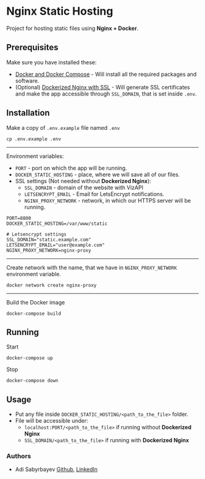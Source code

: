 # Nginx Static Hosting

Project for hosting static files using **Nginx + Docker**.

## Prerequisites

Make sure you have installed these:
- [Docker and Docker Compose](https://phoenixnap.com/kb/install-docker-compose-on-ubuntu-20-04) - Will install all the required packages and software.
- (Optional) [Dockerized Nginx with SSL](https://github.com/madrigals1/nginx) - Will generate SSL certificates and make the app accessible through `SSL_DOMAIN`, that is set inside `.env`.

## Installation

Make a copy of `.env.example` file named `.env`

```shell script
cp .env.example .env
```

---

Environment variables:
- `PORT` - port on which the app will be running.
- `DOCKER_STATIC_HOSTING` - place, where we will save all of our files.
- SSL settings (Not needed without **Dockerized Nginx**):
    - `SSL_DOMAIN` - domain of the website with VizAPI
    - `LETSENCRYPT_EMAIL` - Email for LetsEncrypt notifications.
    - `NGINX_PROXY_NETWORK` - network, in which our HTTPS server will be running. 

```dotenv
PORT=8800
DOCKER_STATIC_HOSTING=/var/www/static

# Letsencrypt settings
SSL_DOMAIN="static.example.com"
LETSENCRYPT_EMAIL="user@example.com"
NGINX_PROXY_NETWORK=nginx-proxy
```

---

Create network with the name, that we have in `NGINX_PROXY_NETWORK` environment variable.

```shell script
docker network create nginx-proxy
```

---

Build the Docker image

```shell script
docker-compose build
```

## Running

Start
```
docker-compose up
```

Stop
```
docker-compose down
```

## Usage

- Put any file inside `DOCKER_STATIC_HOSTING/<path_to_the_file>` folder.
- File will be accessible under:
    - `localhost:PORT/<path_to_the_file>` if running without **Dockerized Nginx**
    - `SSL_DOMAIN/<path_to_the_file>` if running with **Dockerized Nginx**

### Authors
- Adi Sabyrbayev [Github](https://github.com/madrigals1), [LinkedIn](https://www.linkedin.com/in/madrigals1/)
